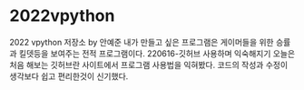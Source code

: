 # 2022vpython
2022 vpython 저장소 by 안예준
내가 만들고 싶은 프로그램은 게이머들을 위한 승률과 킬뎃등을 보여주는 전적 프로그램이다.
220616-깃허브 사용하며 익숙해지기
오늘은 처음 해보는 깃허브란 사이트에서 프로그램 사용법을 익혀봤다.
코드의 작성과 수정이 생각보다 쉽고 편리한것이 신기했다.
